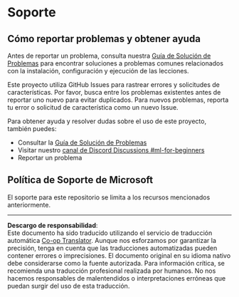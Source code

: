 <!--
CO_OP_TRANSLATOR_METADATA:
{
  "original_hash": "09623d7343ff1c26ff4f198c1b2d3176",
  "translation_date": "2025-10-03T11:34:49+00:00",
  "source_file": "SUPPORT.md",
  "language_code": "es"
}
-->
# Soporte
## Cómo reportar problemas y obtener ayuda  

Antes de reportar un problema, consulta nuestra [Guía de Solución de Problemas](TROUBLESHOOTING.md) para encontrar soluciones a problemas comunes relacionados con la instalación, configuración y ejecución de las lecciones.

Este proyecto utiliza GitHub Issues para rastrear errores y solicitudes de características. Por favor, busca entre los problemas existentes antes de reportar uno nuevo para evitar duplicados. Para nuevos problemas, reporta tu error o solicitud de característica como un nuevo Issue.

Para obtener ayuda y resolver dudas sobre el uso de este proyecto, también puedes:
- Consultar la [Guía de Solución de Problemas](TROUBLESHOOTING.md)
- Visitar nuestro [canal de Discord Discussions #ml-for-beginners](https://aka.ms/foundry/discord)
- Reportar un problema

## Política de Soporte de Microsoft  

El soporte para este repositorio se limita a los recursos mencionados anteriormente.

---

**Descargo de responsabilidad**:  
Este documento ha sido traducido utilizando el servicio de traducción automática [Co-op Translator](https://github.com/Azure/co-op-translator). Aunque nos esforzamos por garantizar la precisión, tenga en cuenta que las traducciones automatizadas pueden contener errores o imprecisiones. El documento original en su idioma nativo debe considerarse como la fuente autorizada. Para información crítica, se recomienda una traducción profesional realizada por humanos. No nos hacemos responsables de malentendidos o interpretaciones erróneas que puedan surgir del uso de esta traducción.